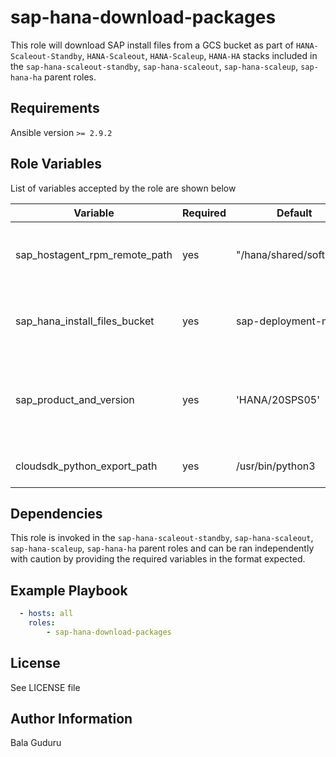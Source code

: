 sap-hana-download-packages
=========

This role will download SAP install files from a GCS bucket as part of `HANA-Scaleout-Standby`, `HANA-Scaleout`, `HANA-Scaleup`, `HANA-HA` stacks included in the `sap-hana-scaleout-standby`, `sap-hana-scaleout`, `sap-hana-scaleup`, `sap-hana-ha` parent roles.

Requirements
------------

Ansible version `>= 2.9.2`

Role Variables
--------------

List of variables accepted by the role are shown below

| Variable                         | Required | Default                  | Choices | Comments                                      |
|----------------------------------|----------|--------------------------|---------|-----------------------------------------------|
| sap_hostagent_rpm_remote_path    | yes      | "/hana/shared/software"  |         | Remote path for storing the SAP install files |
| sap_hana_install_files_bucket    | yes      | sap-deployment-media     |         | GCS Bucket storing the SAP install files      |
| sap_product_and_version          | yes      | 'HANA/20SPS05'           |         | SAP HANA product and version path storing the install files |
| cloudsdk_python_export_path      | yes      | /usr/bin/python3         |         | Python3 system install path                   |

Dependencies
------------

This role is invoked in the `sap-hana-scaleout-standby`, `sap-hana-scaleout`, `sap-hana-scaleup`, `sap-hana-ha` parent roles and can be ran independently with caution by providing the required variables in the format expected.

Example Playbook
----------------

```yaml
  - hosts: all
    roles:
        - sap-hana-download-packages
```

License
-------

See LICENSE file

Author Information
------------------

Bala Guduru
